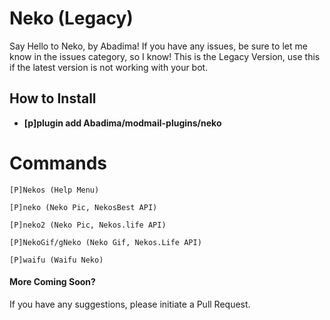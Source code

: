 # Neko (Legacy)

Say Hello to Neko, by Abadima! If you have any issues, be sure to let me know in the issues category, so I know!
This is the Legacy Version, use this if the latest version is not working with your bot.

## How to Install
+ **[p]plugin add Abadima/modmail-plugins/neko**

# Commands

```
[P]Nekos (Help Menu)

[P]neko (Neko Pic, NekosBest API)

[P]neko2 (Neko Pic, Nekos.life API)

[P]NekoGif/gNeko (Neko Gif, Nekos.Life API)

[P]waifu (Waifu Neko)
```

#### More Coming Soon?

If you have any suggestions, please initiate a Pull Request.
